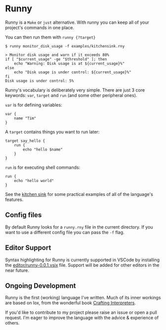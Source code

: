 # Runny

Runny is a `Make` or `just` alternative. With runny you can keep all of your project's commands in one place.

You can then run them with `runny {?target}`
```
$ runny monitor_disk_usage -f examples/kitchensink.rny

> Monitor disk usage and warn if it exceeds 80%
if [ "$current_usage" -ge "$threshold" ]; then
    echo "Warning: Disk usage is at ${current_usage}%"
else
    echo "Disk usage is under control: ${current_usage}%"
fi
Disk usage is under control: 5%
```

Runny's vocabulary is deliberately very simple. There are just 3 core keywords: `var`, `target` and `run` (and some other peripheral ones).

`var` is for defining variables:
```
var {
    name "Tim"
}
```

A `target` contains things you want to run later:
```
target say_hello {
    run {
        echo "hello $name"
    }
}
```

`run` is for executing shell commands:
```
run {
    echo "hello world"
}
```

See the <a href="./examples/kitchensink.rny">kitchen sink</a> for some practical examples of all of the language's features.

## Config files
By default Runny looks for a `runny.rny` file in the current directory. If you want to use a different config file you can pass the `-f` flag.

## Editor Support
Syntax highlighting for Runny is currently supported in VSCode by installing the <a href="./editor/runny-0.0.1.vsix">editor/runny-0.0.1.vsix</a> file. Support will be added for other editors in the near future.

## Ongoing Development
Runny is the first (working) language I've written. Much of its inner workings are based on lox, from the wonderful book [Crafting Interpreters](https://craftinginterpreters.com).

If you'd like to contribute to my project please raise an issue or open a pull request. I'm eager to improve the language with the advice & experience of others.